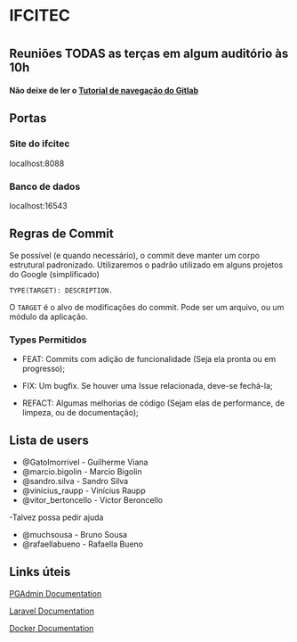 # IFCITEC 
#

## Reuniões TODAS as terças em algum auditório às 10h


#### Não deixe de ler o [Tutorial de navegação do Gitlab](https://about.gitlab.com/2016/03/08/gitlab-tutorial-its-all-connected/)

## Portas

### Site do ifcitec
localhost:8088

### Banco de dados
localhost:16543

## Regras de Commit

 Se possível (e quando necessário), o commit deve manter um corpo estrutural 
padronizado.
Utilizaremos o padrão utilizado em alguns projetos do Google (simplificado)

` TYPE(TARGET): DESCRIPTION. 
`

O `TARGET` é o alvo de modificações do commit. Pode ser um arquivo, ou um módulo da aplicação.


### Types Permitidos


* FEAT: 
Commits com adição de funcionalidade (Seja ela pronta ou em progresso);

* FIX: Um bugfix. 
Se houver uma Issue relacionada, deve-se fechá-la;

* REFACT: 
Algumas melhorias de código (Sejam elas de performance, de limpeza, ou de documentação);


## Lista de users


* @GatoImorrivel - Guilherme Viana
* @marcio.bigolin - Marcio Bigolin
* @sandro.silva - Sandro Silva
* @vinicius_raupp - Vinícius Raupp
* @vitor_bertoncello - Victor Beroncello

-Talvez possa pedir ajuda

* @muchsousa - Bruno Sousa
* @rafaellabueno - Rafaella Bueno

## Links úteis

[PGAdmin Documentation](https://www.pgadmin.org/docs/pgadmin4/latest/index.html)

[Laravel Documentation](https://laravel.com/docs/5.5/)

[Docker Documentation](https://docs.docker.com/)
